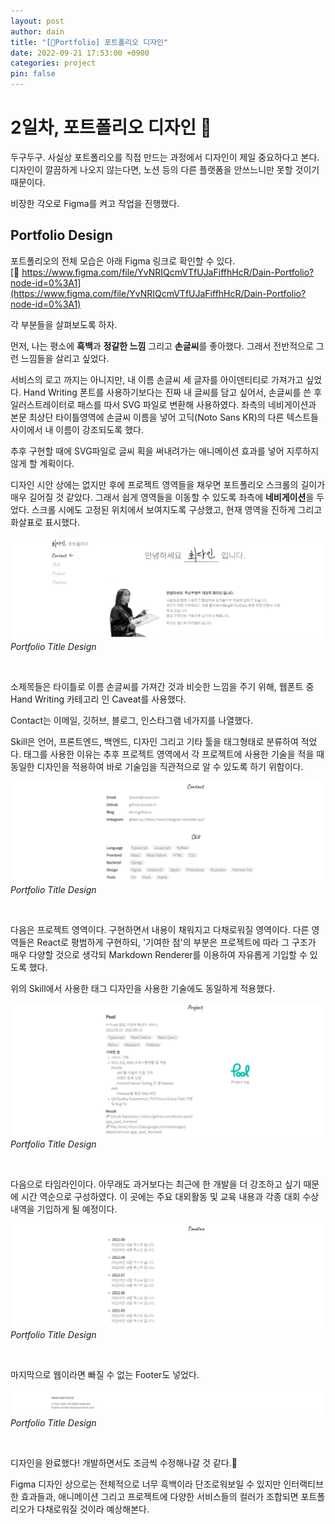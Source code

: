 ```yaml
---
layout: post
author: dain
title: "[🎨Portfolio] 포트폴리오 디자인"
date: 2022-09-21 17:53:00 +0900
categories: project
pin: false
---
```


# 2일차, 포트폴리오 디자인 🙂

두구두구. 사실상 포트폴리오를 직접 만드는 과정에서 디자인이 제일 중요하다고 본다.
디자인이 깔끔하게 나오지 않는다면, 노션 등의 다른 플랫폼을 안쓰느니만 못할 것이기 때문이다.

비장한 각오로 Figma를 켜고 작업을 진행했다.

## Portfolio Design

포트폴리오의 전체 모습은 아래 Figma 링크로 확인할 수 있다.  
[🔗 https://www.figma.com/file/YvNRIQcmVTfUJaFiffhHcR/Dain-Portfolio?node-id=0%3A1](https://www.figma.com/file/YvNRIQcmVTfUJaFiffhHcR/Dain-Portfolio?node-id=0%3A1)

각 부분들을 살펴보도록 하자.

먼저, 나는 평소에 **흑백**과 **정갈한 느낌** 그리고 **손글씨**를 좋아했다. 그래서 전반적으로 그런 느낌들을 살리고 싶었다.

서비스의 로고 까지는 아니지만, 내 이름 손글씨 세 글자를 아이덴티티로 가져가고 싶었다. Hand Writing 폰트를 사용하기보다는 진짜 내 글씨를 담고 싶어서, 손글씨를 쓴 후 일러스트레이터로 패스를 따서 SVG 파일로 변환해 사용하였다. 좌측의 네비게이션과 본문 최상단 타이틀영역에 손글씨 이름을 넣어 고딕(Noto Sans KR)의 다른 텍스트들 사이에서 내 이름이 강조되도록 했다.

추후 구현할 때에 SVG파일로 글씨 획을 써내려가는 애니메이션 효과를 넣어 지루하지 않게 할 계획이다.

디자인 시안 상에는 없지만 후에 프로젝트 영역들을 채우면 포트폴리오 스크롤의 길이가 매우 길어질 것 같았다. 그래서 쉽게 영역들을 이동할 수 있도록 좌측에 **네비게이션**을 두었다. 스크롤 시에도 고정된 위치에서 보여지도록 구상했고, 현재 영역을 진하게 그리고 화살표로 표시했다.

![Portfolio Title Design](/assets/img/post/0929_Portfolio_Title.png)
_Portfolio Title Design_

<br/>

소제목들은 타이틀로 이름 손글씨를 가져간 것과 비슷한 느낌을 주기 위해, 웹폰트 중 Hand Writing 카테고리 인 Caveat를 사용했다.

Contact는 이메일, 깃허브, 블로그, 인스타그램 네가지를 나열했다.

Skill은 언어, 프론트엔드, 백엔드, 디자인 그리고 기타 툴을 태그형태로 분류하여 적었다. 태그를 사용한 이유는 추후 프로젝트 영역에서 각 프로젝트에 사용한 기술을 적을 때 동일한 디자인을 적용하여 바로 기술임을 직관적으로 알 수 있도록 하기 위함이다.

![Portfolio Skill Design](/assets/img/post/0929_Portfolio_Skill.png)
_Portfolio Title Design_

<br/>

다음은 프로젝트 영역이다. 구현하면서 내용이 채워지고 다채로워질 영역이다. 다른 영역들은 React로 평범하게 구현하되, '기여한 점'의 부분은 프로젝트에 따라 그 구조가 매우 다양할 것으로 생각되 Markdown Renderer를 이용하여 자유롭게 기입할 수 있도록 했다.

위의 Skill에서 사용한 태그 디자인을 사용한 기술에도 동일하게 적용했다.

![Portfolio Project Design](/assets/img/post/0929_Portfolio_Project.png)
_Portfolio Title Design_

<br/>

다음으로 타임라인이다. 아무래도 과거보다는 최근에 한 개발을 더 강조하고 싶기 때문에 시간 역순으로 구성하였다. 이 곳에는 주요 대외활동 및 교육 내용과 각종 대회 수상 내역을 기입하게 될 예정이다.

![Portfolio Timeline Design](/assets/img/post/0929_Portfolio_Timeline.png)
_Portfolio Title Design_

<br/>

마지막으로 웹이라면 빠질 수 없는 Footer도 넣었다.

![Portfolio Footer Design](/assets/img/post/0929_Portfolio_Footer.png)
_Portfolio Title Design_

<br/>

디자인을 완료했다! 개발하면서도 조금씩 수정해나갈 것 같다.🙂

Figma 디자인 상으로는 전체적으로 너무 흑백이라 단조로워보일 수 있지만 인터랙티브한 효과들과, 애니메이션 그리고 프로젝트에 다양한 서비스들의 컬러가 조합되면 포트폴리오가 다채로워질 것이라 예상해본다.
